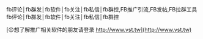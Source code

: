 fb评论│fb群发│fb软件│fb关注│fb私信│fb群控,FB推广引流,FB发帖,FB拉群工具
fb评论│fb群发│fb软件│fb关注│fb私信│fb群控

[😍想了解推广相关软件的朋友请登录 http://www.vst.tw](http://www.vst.tw)



